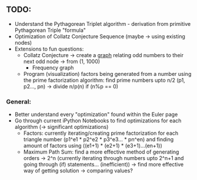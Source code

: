 ## TODO:
- Understand the Pythagorean Triplet algorithm - derivation from primitive Pythagorean Triple "formula"
- Optimization of Collatz Conjecture Sequence (maybe -> using existing nodes)
- Extensions to fun questions:
  - Collatz Conjecture -> create a [graph](https://upload.wikimedia.org/wikipedia/commons/thumb/c/c2/Collatz-graph-50-no27.svg/130px-Collatz-graph-50-no27.svg.png) relating odd numbers to their next odd node -> from (1, 1000)
    - Frequency graph
  - Program (visualization) factors being generated from a number using the prime factorization algorithm: find prime numbers upto n/2 (p1, p2..., pn) -> divide n/p(n) if (n%p == 0)


### General:
- Better understand every "optimization" found within the Euler page
- Go through current iPython Notebooks to find optimizations for each algorithm (-> significant optimizations)
  - Factors: currently iterating/creating prime factorization for each triangle number (p1^e1 * p2^e2 * p3^e3... * pn^en) and finding amount of factors using ((e1+1) * (e2+1) * (e3+1)...(en+1))
  - Maximum Path Sum: find a more effective method of generating orders -> 2^n (currently iterating through numbers upto 2^n+1 and going through (if) statements... (inefficient)) -> find more effective way of getting solution -> comparing values?
